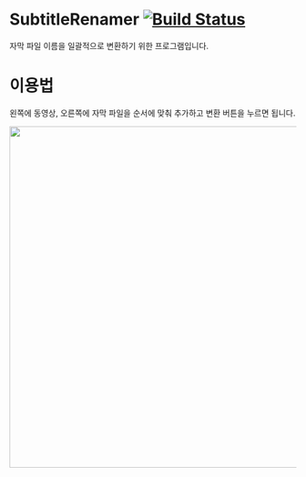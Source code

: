 # SubtitleRenamer [![Build Status](https://travis-ci.org/handrake/SubtitleRenamer.svg?branch=master)](https://travis-ci.org/handrake/SubtitleRenamer)

 자막 파일 이름을 일괄적으로 변환하기 위한 프로그램입니다.

# 이용법

왼쪽에 동영상, 오른쪽에 자막 파일을 순서에 맞춰 추가하고 변환 버튼을 누르면 됩니다.

 <img src="https://i.imgur.com/4u8ukjO.png" width="600">
